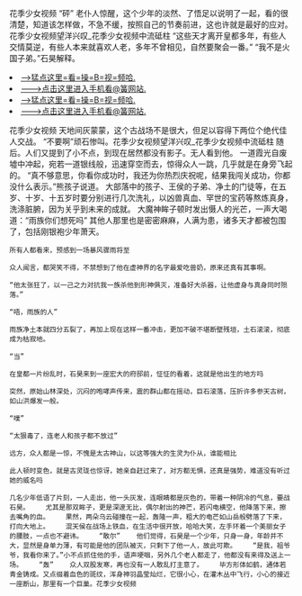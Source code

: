 花季少女视频    “砰”    老仆人惊醒，这个少年的淡然、了悟足以说明了一起，看的很清楚，知道该怎样做，不急不缓，按照自己的节奏前进，这也许就是最好的应对。花季少女视频望洋兴叹_花季少女视频中流砥柱    “这些天才离开皇都多年，有些人交情莫逆，有些人本来就喜欢人老，多年不曾相见，自然要聚会一番。”    “我不是火国子弟。”石昊解释。

<li><a href="http://xkzijo164.jue1015.xyz/#md_1016">-->猛点这里=看=操=B=视=频哈.</a></li>
<li><a href="http://xkzijo164.jue1015.xyz/#md_1016">--->点击这里进入手机看@簧网站.</a></li>





<li><a href="http://xkzijo164.jue1015.xyz/#md_1016">-->猛点这里=看=操=B=视=频哈.</a></li>
<li><a href="http://xkzijo164.jue1015.xyz/#md_1016">--->点击这里进入手机看@簧网站.</a></li>



花季少女视频    天地间灰蒙蒙，这个古战场不是很大，但足以容得下两位个绝代佳人交战。    “不要啊”顽石惨叫。花季少女视频望洋兴叹_花季少女视频中流砥柱    随后。人们又提到了小不点，到现在居然都没有影子。无人看到他。
    一道霞光自废墟中冲起，宛若一道银线般，迅速穿空而去，惊得众人一跳，几乎就是在身旁飞起的。    “真不够意思，你看你成功时，我还为你热烈庆祝呢，结果我闯关成功，你都没什么表示。”熊孩子说道。    大部落中的孩子、王侯的子弟、净土的门徒等，在五岁、十岁、十五岁时要分别进行几次洗礼，以凶兽真血、罕世的宝药等熬炼真身，洗涤脏腑，因为关乎到未来的成就。    大魔神眸子顿时发出慑人的光芒，一声大喝道：“雨族你们想死吗”    其他人那里也是密密麻麻，人满为患，诸多天才都被包围了，包括刚银袍少年萧天。

    所有人都看来，预感到一场暴风骤雨将至

    众人闻言，都哭笑不得，不禁想到了他在虚神界的名字最爱吃兽奶，原来还真有其事啊。

    “他太张狂了，以一己之力对抗我一族杀他到形神俱灭，准备好大杀器，让他虚身与真身同时殒落。”

    “唔，雨族的人”

    雨族净土本就四分五裂了，再加上现在这样一番冲击，更加不破不堪断壁残垣，土石滚滚，彻底成为枯寂地。

    “当”

    在皇都一片纷乱时，石昊来到一座宏大的府邸前，怔怔的看着，这就是他出生的地方吗

    突然，原始山林深处，沉闷的咆哮声传来，震的群山都在摇动，巨石滚落，压折许多参天古树，如山洪爆发一般。

    “噗”

    “太狠毒了，连老人和孩子都不放过”

    远方，众人都是一惊，不愧是太古神山，以这等强大的生灵为仆从，谁能相比

    此人顿时变色，就是古灵珑也惊讶，她亲自赶过来了，对方都无惧，还真是强势，难道没有听过她的威名吗

    几名少年低语了片刻，一人走出，他一头灰发，连眼睛都是灰色的，带着一种阴冷的气息，要战石昊。    尤其是那双眸子，更是深邃无比，偶尔射出的神芒，若闪电横空，他降落下来，擦去嘴角的血。    果然，两朵乌云碰撞在一起，轰隆一声，粗大的电芒如山岳般劈落了下来，打向大地上。    混天侯在战场上铁血，在生活中很开放，哈哈大笑，左手环着一个美丽女子的腰肢，一点也不避讳。    “敢尔”    他们觉得，石昊是一个少年，只身一身，年龄并不大，显然是身单力薄，有可能是他的团队被灭，只剩下了他一人，故此可欺。    “是我，祖爷爷，我看你来了。”小不点抓住他的手，语声哽咽，另外几个老人都走了，他都没有来得及送上一场。    “轰”    众人双股发寒，再也没有一人敢乱打主意了。    毕方形体如鹤，通体若青金铸成。又点缀着血色的斑纹，浑身神羽晶莹灿烂，它很小心，在灌木丛中飞行，小心的接近一座断山，那里有一个巨巢。花季少女视频
